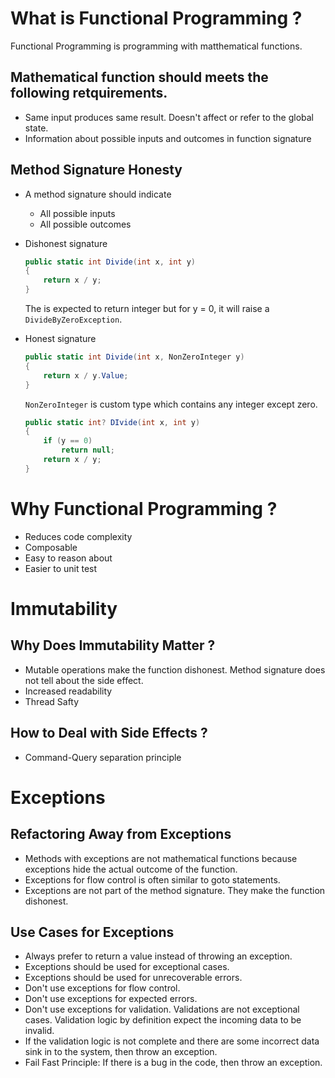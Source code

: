 ﻿# What is Functional Programming ?
Functional Programming is programming with matthematical functions.

## Mathematical function should meets the following retquirements.
- Same input produces same result. Doesn't affect or refer to the global state.
- Information about possible inputs and outcomes in function signature

## Method Signature Honesty
- A method signature should indicate
    - All possible inputs
    - All possible outcomes
- Dishonest signature

  ```C#
  public static int Divide(int x, int y)
  {
      return x / y;
  }
  ```
  The is expected to return integer but for y = 0, it will raise a `DivideByZeroException`.

- Honest signature

  ```C#
  public static int Divide(int x, NonZeroInteger y)
  {
      return x / y.Value;
  }
  ```
  `NonZeroInteger` is custom type which contains any integer except zero.

  ```C#
  public static int? DIvide(int x, int y)
  {
      if (y == 0)
          return null;
      return x / y;
  }
  ```

# Why Functional Programming ?
- Reduces code complexity
- Composable
- Easy to reason about
- Easier to unit test

# Immutability
## Why Does Immutability Matter ?
- Mutable operations make the function dishonest. Method signature does not tell about the side effect.
- Increased readability
- Thread Safty

## How to Deal with Side Effects ?
- Command-Query separation principle

# Exceptions

## Refactoring Away from Exceptions
- Methods with exceptions are not mathematical functions because exceptions hide the actual outcome of the function.
- Exceptions for flow control is often similar to goto statements.
- Exceptions are not part of the method signature. They make the function dishonest.

## Use Cases for Exceptions
- Always prefer to return a value instead of throwing an exception.
- Exceptions should be used for exceptional cases.
- Exceptions should be used for unrecoverable errors.
- Don't use exceptions for flow control.
- Don't use exceptions for expected errors.
- Don't use exceptions for validation. Validations are not exceptional cases. Validation logic by definition expect the
  incoming data to be invalid.
- If the validation logic is not complete and there are some incorrect data sink in to the system, then throw an exception.
- Fail Fast Principle: If there is a bug in the code, then throw an exception.
